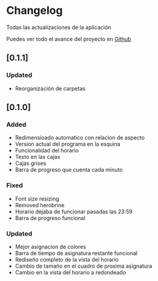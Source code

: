 # Changelog

Todas las actualizaciones de la aplicación

Puedes ver todo el avance del proyecto en [Github](https://github.com/GreenLass000/InteractiveSchedule)

## [0.1.1]

### Updated

- Reorganización de carpetas

## [0.1.0]

### Added

- Redimensioado automatico con relacion de aspecto
- Version actual del programa en la esquina
- Funcionalidad del horario
- Texto en las cajas
- Cajas grises
- Barra de progreso que cuenta cada minuto

### Fixed

- Font size resizing
- Removed herobrine
- Horario dejaba de funcionar pasadas las 23:59
- Barra de progreso funcional

### Updated

- Mejor asignacion de colores
- Barra de tiempo de asignatura restante funcional
- Rediseño completo de la vista del horario
- Cambio de tamaño en el cuadro de proxima asignatura
- Cambio en la vista del horario a redondeado
